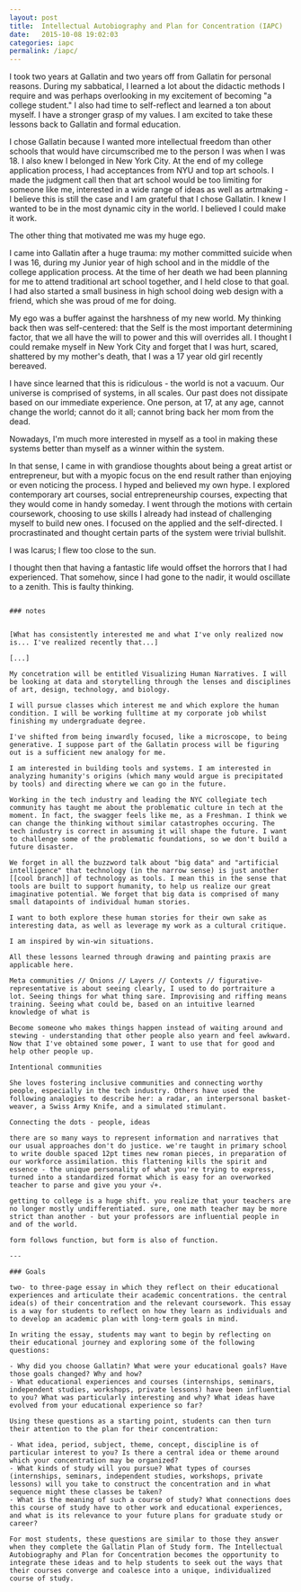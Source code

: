 ```yaml
---
layout: post
title:  Intellectual Autobiography and Plan for Concentration (IAPC)
date:   2015-10-08 19:02:03
categories: iapc
permalink: /iapc/
---
```


I took two years at Gallatin and two years off from Gallatin for personal reasons. During my sabbatical, I learned a lot about the didactic methods I require and was perhaps overlooking in my excitement of becoming "a college student." I also had time to self-reflect and learned a ton about myself. I have a stronger grasp of my values. I am excited to take these lessons back to Gallatin and formal education.

I chose Gallatin because I wanted more intellectual freedom than other schools that would have circumscribed me to the person I was when I was 18. I also knew I belonged in New York City. At the end of my college application process, I had acceptances from NYU and top art schools. I made the judgment call then that art school would be too limiting for someone like me, interested in a wide range of ideas as well as artmaking - I believe this is still the case and I am grateful that I chose Gallatin. I knew I wanted to be in the most dynamic city in the world. I believed I could make it work.

The other thing that motivated me was my huge ego.

I came into Gallatin after a huge trauma: my mother committed suicide when I was 16, during my Junior year of high school and in the middle of the college application process. At the time of her death we had been planning for me to attend traditional art school together, and I held close to that goal. I had also started a small business in high school doing web design with a friend, which she was proud of me for doing.

My ego was a buffer against the harshness of my new world. My thinking back then was self-centered: that the Self is the most important determining factor, that we all have the will to power and this will overrides all. I thought I could remake myself in New York City and forget that I was hurt, scared, shattered by my mother's death, that I was a 17 year old girl recently bereaved.

I have since learned that this is ridiculous - the world is not a vacuum. Our universe is comprised of systems, in all scales. Our past does not dissipate based on our immediate experience. One person, at 17, at any age, cannot change the world; cannot do it all; cannot bring back her mom from the dead.

Nowadays, I'm much more interested in myself as a tool in making these systems better than myself as a winner within the system. 

In that sense, I came in with grandiose thoughts about being a great artist or entrepreneur, but with a myopic focus on the end result rather than enjoying or even noticing the process. I hyped and believed my own hype. I explored contemporary art courses, social entrepreneurship courses, expecting that they would come in handy someday. I went through the motions with certain coursework, choosing to use skills I already had instead of challenging myself to build new ones. I focused on the applied and the self-directed. I procrastinated and thought certain parts of the system were trivial bullshit.

I was Icarus; I flew too close to the sun.

I thought then that having a fantastic life would offset the horrors that I had experienced. That somehow, since I had gone to the nadir, it would oscillate to a zenith. This is faulty thinking.


~~~

### notes


[What has consistently interested me and what I've only realized now is... I've realized recently that...]

[...]

My concetration will be entitled Visualizing Human Narratives. I will be looking at data and storytelling through the lenses and disciplines of art, design, technology, and biology.

I will pursue classes which interest me and which explore the human condition. I will be working fulltime at my corporate job whilst finishing my undergraduate degree.

I've shifted from being inwardly focused, like a microscope, to being generative. I suppose part of the Gallatin process will be figuring out is a sufficient new analogy for me. 

I am interested in building tools and systems. I am interested in analyzing humanity's origins (which many would argue is precipitated by tools) and directing where we can go in the future.

Working in the tech industry and leading the NYC collegiate tech community has taught me about the problematic culture in tech at the moment. In fact, the swagger feels like me, as a Freshman. I think we can change the thinking without similar catastrophes occuring. The tech industry is correct in assuming it will shape the future. I want to challenge some of the problematic foundations, so we don't build a future disaster.

We forget in all the buzzword talk about "big data" and "artificial intelligence" that technology (in the narrow sense) is just another [[cool branch]] of technology as tools. I mean this in the sense that tools are built to support humanity, to help us realize our great imaginative potential. We forget that big data is comprised of many small datapoints of individual human stories.

I want to both explore these human stories for their own sake as interesting data, as well as leverage my work as a cultural critique.

I am inspired by win-win situations.

All these lessons learned through drawing and painting praxis are applicable here.

Meta communities // Onions // Layers // Contexts // figurative-representative is about seeing clearly, I used to do portraiture a lot. Seeing things for what thing sare. Improvising and riffing means training. Seeing what could be, based on an intuitive learned knowledge of what is

Become someone who makes things happen instead of waiting around and stewing - understanding that other people also yearn and feel awkward. Now that I've obtained some power, I want to use that for good and help other people up.

Intentional communities

She loves fostering inclusive communities and connecting worthy people, especially in the tech industry. Others have used the following analogies to describe her: a radar, an interpersonal basket-weaver, a Swiss Army Knife, and a simulated stimulant.

Connecting the dots - people, ideas

there are so many ways to represent information and narratives that our usual approaches don't do justice. we're taught in primary school to write double spaced 12pt times new roman pieces, in preparation of our workforce assimilation. this flattening kills the spirit and essence - the unique personality of what you're trying to express, turned into a standardized format which is easy for an overworked teacher to parse and give you your √+.

getting to college is a huge shift. you realize that your teachers are no longer mostly undifferentiated. sure, one math teacher may be more strict than another - but your professors are influential people in and of the world.

form follows function, but form is also of function.

---

### Goals

two- to three-page essay in which they reflect on their educational experiences and articulate their academic concentrations. the central idea(s) of their concentration and the relevant coursework. This essay is a way for students to reflect on how they learn as individuals and to develop an academic plan with long-term goals in mind. 

In writing the essay, students may want to begin by reflecting on their educational journey and exploring some of the following questions:

- Why did you choose Gallatin? What were your educational goals? Have those goals changed? Why and how?
- What educational experiences and courses (internships, seminars, independent studies, workshops, private lessons) have been influential to you? What was particularly interesting and why? What ideas have evolved from your educational experience so far?

Using these questions as a starting point, students can then turn their attention to the plan for their concentration:

- What idea, period, subject, theme, concept, discipline is of particular interest to you? Is there a central idea or theme around which your concentration may be organized?
- What kinds of study will you pursue? What types of courses (internships, seminars, independent studies, workshops, private lessons) will you take to construct the concentration and in what sequence might these classes be taken?
- What is the meaning of such a course of study? What connections does this course of study have to other work and educational experiences, and what is its relevance to your future plans for graduate study or career?

For most students, these questions are similar to those they answer when they complete the Gallatin Plan of Study form. The Intellectual Autobiography and Plan for Concentration becomes the opportunity to integrate these ideas and to help students to seek out the ways that their courses converge and coalesce into a unique, individualized course of study.
